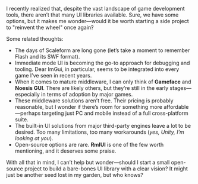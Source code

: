 I recently realized that, despite the vast landscape of game development tools, there aren’t that many UI libraries available. Sure, we have some options, but it makes me wonder—would it be worth starting a side project to "reinvent the wheel" once again?

Some related thoughts:

- The days of Scaleform are long gone (let’s take a moment to remember Flash and its SWF format).
- Immediate mode UI is becoming the go-to approach for debugging and tooling. Dear ImGui, in particular, seems to be integrated into every game I’ve seen in recent years.
- When it comes to mature middleware, I can only think of **Gameface** and **Noesis GUI**. There are likely others, but they’re still in the early stages—especially in terms of adoption by major games.
- These middleware solutions aren’t free. Their pricing is probably reasonable, but I wonder if there’s room for something more affordable—perhaps targeting just PC and mobile instead of a full cross-platform suite.
- The built-in UI solutions from major third-party engines leave a lot to be desired. Too many limitations, too many workarounds (_yes, Unity, I’m looking at you_).
- Open-source options are rare. **RmlUI** is one of the few worth mentioning, and it deserves some praise.

With all that in mind, I can’t help but wonder—should I start a small open-source project to build a bare-bones UI library with a clear vision? It might just be another seed lost in my garden, but who knows?